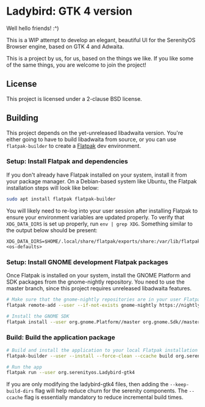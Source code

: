 # Ladybird: GTK 4 version

Well hello friends! :^)

This is a WIP attempt to develop an elegant, beautiful UI for the SerenityOS Browser engine, based on GTK 4 and Adwaita.

This is a project by us, for us, based on the things we like. If you like some of the same things, you are welcome to join the project!

## License

This project is licensed under a 2-clause BSD license.

## Building

This project depends on the yet-unreleased libadwaita version. You're either
going to have to build libadwaita from source, or you can use `flatpak-builder`
to create a [Flatpak](https://flatpak.org/) dev environment.


### Setup: Install Flatpak and dependencies

If you don't already have Flatpak installed on your system, install it from
your package manager. On a Debian-based system like Ubuntu, the Flatpak
installation steps will look like below:

```sh
sudo apt install flatpak flatpak-builder
```

You will likely need to re-log into your user session after installing Flatpak
to ensure your environment variables are updated properly. To verify that
`XDG_DATA_DIRS` is set up properly, run `env | grep XDG`. Something similar
to the output below should be present:

```
XDG_DATA_DIRS=$HOME/.local/share/flatpak/exports/share:/var/lib/flatpak/exports/share:<os-defaults>
```

### Setup: Install GNOME development Flatpak packages

Once Flatpak is installed on your system, install the GNOME Platform and SDK
packages from the gnome-nightly repository. You need to use the master branch,
since this project requires unreleased libadwaita features.

```sh
# Make sure that the gnome-nightly repositories are in your user Flatpak installation
flatpak remote-add --user --if-not-exists gnome-nightly https://nightly.gnome.org/gnome-nightly.flatpakrepo

# Install the GNOME SDK
flatpak install --user org.gnome.Platform//master org.gnome.Sdk//master
```

### Build: Build the application package

```sh
# Build and install the application to your local Flatpak installation
flatpak-builder --user --install --force-clean --ccache build org.serenityos.Ladybird-gtk4.json 

# Run the app
flatpak run --user org.serenityos.Ladybird-gtk4
```

If you are only modifying the ladybird-gtk4 files, then adding the `--keep-build-dirs` flag will help
reduce churn for the serenity components. The `--ccache` flag is essentially mandatory to reduce incremental build times.

